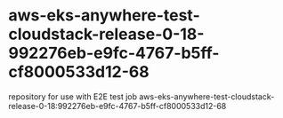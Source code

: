 # aws-eks-anywhere-test-cloudstack-release-0-18-992276eb-e9fc-4767-b5ff-cf8000533d12-68
repository for use with E2E test job aws-eks-anywhere-test-cloudstack-release-0-18:992276eb-e9fc-4767-b5ff-cf8000533d12-68
